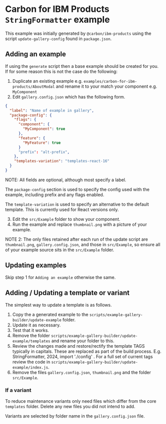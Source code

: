 # Carbon for IBM Products `StringFormatter` example

This example was initially generated by `@carbon/ibm-products` using the script
`update-gallery-config` found in `package.json`.

## Adding an example

If using the `generate` script then a base example should be created for you. If
for some reason this is not the case do the following:

1. Duplicate an existing example e.g.
   `examples/carbon-for-ibm-products/AboutModal` and rename it to your match
   your component e.g. `MyComponent`
2. Edit `gallery.config.json` which has the following form.

```json
{
  "label": "Name of example in gallery",
  "package-config": {
    "flags": {
      "component": {
        "MyComponent": true
      },
      "feature": {
        "MyFeature": true
      }
      "prefix": "alt-prefix",
    },
    "templates-variation": "templates-react-16"
  }
}
```

NOTE: All fields are optional, although most specify a label.

The `package-config` section is used to specify the config used with the
example, including prefix and any flags enabled.

The `template-variation` is used to specify an alternative to the default
template. This is currently used for React versions only.

3. Edit the `src/Example` folder to show your component.
4. Run the example and replace `thumbnail.png` with a picture of your example.

NOTE 2: The only files retained after each run of the update script are
`thumbnail.png`, `gallery.config.json`, and those in `src/Example`, so ensure
all of your example source sits in the `src/Example` folder.

## Updating examples

Skip step 1 for `Adding an example` otherwise the same.

## Adding / Updating a template or variant

The simplest way to update a template is as follows.

1. Copy the a generated example to the
   `scripts/example-gallery-builder/update-example` folder.
2. Update it as necessary.
3. Test that it works.
4. Remove the folder `scripts/example-gallery-builder/update-example/templates`
   and rename your folder to this.
5. Review the changes made and restore/rectify the template TAGS typically in
   capitals. These are replaced as part of the build process. E.g.
   StringFormatter, 2024, import './config' . For a full set of current tags
   review the code in `scripts/example-gallery-builder/update-example/index.js`.
6. Remove the files `gallery.config.json`, `thumbnail.png` and the folder
   `src/Example`.

### If a variant

To reduce maintenance variants only need files which differ from the core
`templates` folder. Delete any new files you did not intend to add.

Variants are selected by folder name in the `gallery.config.json` file.
